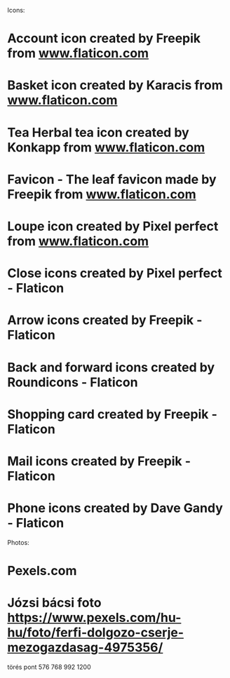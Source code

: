 Icons:

# Account icon created by Freepik from www.flaticon.com
# Basket icon created by Karacis from www.flaticon.com
# Tea Herbal tea icon created by Konkapp from www.flaticon.com
# Favicon - The leaf favicon made by Freepik from www.flaticon.com
# Loupe icon created by Pixel perfect from www.flaticon.com
# Close icons created by Pixel perfect - Flaticon
# Arrow icons created by Freepik - Flaticon
# Back and forward icons created by Roundicons - Flaticon
# Shopping card created by Freepik - Flaticon
# Mail icons created by Freepik - Flaticon
# Phone icons created by Dave Gandy - Flaticon

Photos:

# Pexels.com
# Józsi bácsi foto https://www.pexels.com/hu-hu/foto/ferfi-dolgozo-cserje-mezogazdasag-4975356/

törés pont 576 768 992 1200

